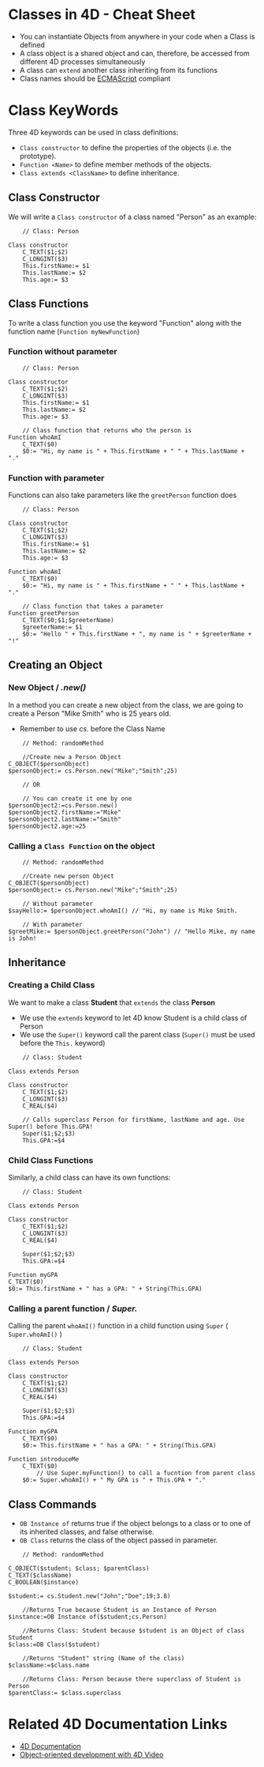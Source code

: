 # Classes in 4D - Cheat Sheet

* You can instantiate Objects from anywhere in your code when a Class is defined
* A class object is a shared object and can, therefore, be accessed from different 4D processes simultaneously
* A class can ```extend``` another class inheriting from its functions
* Class names should be [ECMAScript](https://en.wikipedia.org/wiki/ECMAScript) compliant 



<!-- To access available classes you must use _cs._ which refers to Class Store.

```4D
    // Get property of an object 
$property:= cs.ClassName.property

$functionOutput:= cs.ClassName.function()
``` -->

# Class KeyWords

Three 4D keywords can be used in class definitions:

* ```Class constructor``` to define the properties of the objects (i.e. the prototype).
* ```Function <Name>``` to define member methods of the objects.
* ```Class extends <ClassName>``` to define inheritance.

## Class Constructor

We will write a ```Class constructor``` of a class named "Person" as an example:

```4D
    // Class: Person

Class constructor
    C_TEXT($1;$2)
    C_LONGINT($3)
    This.firstName:= $1
    This.lastName:= $2
    This.age:= $3
```

## Class Functions

To write a class function you use the keyword "Function" along with the function name (```Function myNewFunction```)

### Function without parameter
```4D
    // Class: Person

Class constructor
    C_TEXT($1;$2)
    C_LONGINT($3)
    This.firstName:= $1
    This.lastName:= $2
    This.age:= $3

    // Class function that returns who the person is
Function whoAmI
    C_TEXT($0)
    $0:= "Hi, my name is " + This.firstName + " " + This.lastName + "."
```

### Function with parameter

Functions can also take parameters like the ```greetPerson``` function does

```4D
    // Class: Person

Class constructor
    C_TEXT($1;$2)
    C_LONGINT($3)
    This.firstName:= $1
    This.lastName:= $2
    This.age:= $3
    
Function whoAmI
    C_TEXT($0)
    $0:= "Hi, my name is " + This.firstName + " " + This.lastName + "."

    // Class function that takes a parameter
Function greetPerson
	C_TEXT($0;$1;$greeterName)
	$greeterName:= $1
	$0:= "Hello " + This.firstName + ", my name is " + $greeterName + "!"
```


## Creating an Object

### New Object / _.new()_
In a method you can create a new object from the class, we are going to create a Person "Mike Smith" who is 25 years old.
* Remember to use _cs._ before the Class Name

```4D
    // Method: randomMethod

    //Create new a Person Object
C_OBJECT($personObject)
$personObject:= cs.Person.new("Mike";"Smith";25)

    // OR

    // You can create it one by one
$personObject2:=cs.Person.new()
$personObject2.firstName:="Mike"
$personObject2.lastName:="Smith"
$personObject2.age:=25

```

### Calling a ```Class Function``` on the object

```4D
    // Method: randomMethod

    //Create new person Object
C_OBJECT($personObject)
$personObject:= cs.Person.new("Mike";"Smith";25)

    // Without parameter
$sayHello:= $personObject.whoAmI() // "Hi, my name is Mike Smith.

    // With parameter
$greetMike:= $personObject.greetPerson("John") // "Hello Mike, my name is John!
```

## Inheritance

### Creating a Child Class 

We want to make a class **Student** that ```extends``` the class **Person**
* We use the ```extends``` keyword to let 4D know Student is a child class of Person
* We use the ```Super()``` keyword call the parent class (```Super()``` must be used before the ```This.``` keyword)

```4D
    // Class: Student

Class extends Person

Class constructor
	C_TEXT($1;$2)
	C_LONGINT($3)
	C_REAL($4)
	
    // Calls superclass Person for firstName, lastName and age. Use Super() before This.GPA!
	Super($1;$2;$3)
	This.GPA:=$4
```

### Child Class Functions

Similarly, a child class can have its own functions:

```4D
    // Class: Student

Class extends Person

Class constructor
	C_TEXT($1;$2)
	C_LONGINT($3)
	C_REAL($4)
	
	Super($1;$2;$3)
	This.GPA:=$4

Function myGPA
C_TEXT($0)
$0:= This.firstName + " has a GPA: " + String(This.GPA)
```

### Calling a parent function / _Super._

Calling the parent ```whoAmI()``` function in a child function using ```Super``` ( ```Super.whoAmI()``` )

```4D
    // Class: Student

Class extends Person

Class constructor
	C_TEXT($1;$2)
	C_LONGINT($3)
	C_REAL($4)
	
	Super($1;$2;$3)
	This.GPA:=$4

Function myGPA
    C_TEXT($0)
    $0:= This.firstName + " has a GPA: " + String(This.GPA) 

Function introduceMe
    C_TEXT($0)
        // Use Super.myFunction() to call a fucntion from parent class
    $0:= Super.whoAmI() + " My GPA is " + This.GPA + "."
```

## Class Commands

* ```OB Instance of``` returns true if the object belongs to a class or to one of its inherited classes, and false otherwise.
* ```OB Class``` returns the class of the object passed in parameter.



```4D
    // Method: randomMethod

C_OBJECT($student; $class; $parentClass)
C_TEXT($className)
C_BOOLEAN($instance)

$student:= cs.Student.new("John";"Doe";19;3.8)

    //Returns True because Student is an Instance of Person
$instance:=OB Instance of($student;cs.Person) 

    //Returns Class: Student because $student is an Object of class Student
$class:=OB Class($student)

    //Returns "Student" string (Name of the class)
$className:=$class.name

    //Returns Class: Person because there superclass of Student is Person
$parentClass:= $class.superclass    
```

# Related 4D Documentation Links
* [4D Documentation](https://developer.4d.com/docs/en/Concepts/classes.html)
* [Object-oriented development with 4D Video](https://www.youtube.com/watch?v=mAtrBdjSs9c)
